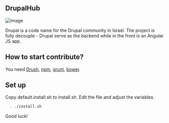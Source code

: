 DrupalHub
----------
![image](https://travis-ci.org/DrupalHub/drupalhub.svg)

Drupal is a code name for the Drupal community in Israel. The project is fully
decouple - Drupal serve as the backend while in the front is an Angular JS app.

How to start contribute?
----------

You need [Drush](http://www.drush.org/en/master/), [npm](https://www.npmjs.com/),
[grunt](http://gruntjs.com/), [bower](http://bower.io/).

Set up
----------
Copy default.install.sh to install.sh. Edit the file and adjust the variables.

```bash
  . ./install.sh
```

Good luck!
